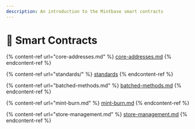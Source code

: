 ```yaml
---
description: An introduction to the Mintbase smart contracts
---
```


# 📃 Smart Contracts

<!-- prettier-ignore -->
{% content-ref url="core-addresses.md" %}
[core-addresses.md](core-addresses.md)
{% endcontent-ref %}

<!-- prettier-ignore -->
{% content-ref url="standards/" %}
[standards](standards/)
{% endcontent-ref %}

<!-- prettier-ignore -->
{% content-ref url="batched-methods.md" %}
[batched-methods.md](batched-methods.md)
{% endcontent-ref %}

<!-- prettier-ignore -->
{% content-ref url="mint-burn.md" %}
[mint-burn.md](mint-burn.md)
{% endcontent-ref %}

<!-- prettier-ignore -->
{% content-ref url="store-management.md" %}
[store-management.md](store-management.md)
{% endcontent-ref %}

<!-- TODO:
  - [x] batched methods: transfer and approve
  - [x] minting and burning
  - [x] store management
    - [x] minter management
    - [x] transfer ownership (you cannot delete a store!)
  - [ ] factory
  - [ ] market methods
-->
